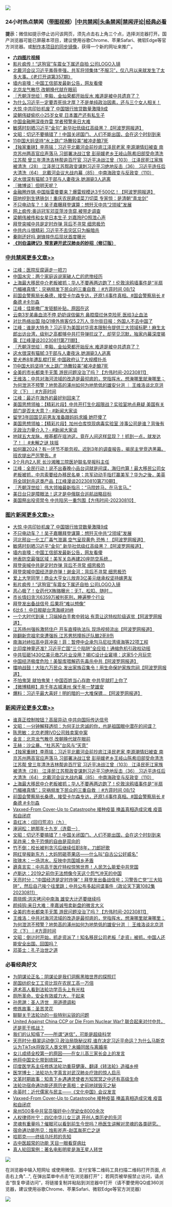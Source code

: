 ![](https://raw.githubusercontent.com/jsvpn/jsproxy/dev/64photo/fqnews-qr.jpg)

<div id="tt">
<h3>24小时热点禁闻（<a href="https://aaa.v2dns.tk/?QAjUl=BgRp5UNKRn&T5Vk=fPVH&Q59Ab=WxGE" target="_blank">带图视频</a>）|<a href="#%E4%B8%AD%E5%85%B1%E7%A6%81%E9%97%BB%E6%9B%B4%E5%A4%9A%E6%96%87%E7%AB%A0">中共禁闻</a>|<a href="#%E5%9B%BE%E7%89%87%E6%96%B0%E9%97%BB%E6%9B%B4%E5%A4%9A%E6%96%87%E7%AB%A0">头条禁闻</a>|<a href="#%E6%96%B0%E9%97%BB%E8%AF%84%E8%AE%BA%E6%9B%B4%E5%A4%9A%E6%96%87%E7%AB%A0">禁闻评论|<a href="#%E5%BF%85%E7%9C%8B%E7%BB%8F%E5%85%B8%E5%A5%BD%E6%96%87">经典必看</a></h3>
<div><b>提示：</b>微信如提示停止访问该网页，须先点击右上角三个点，选择浏览器打开。国产浏览器可能已屏蔽本项目，建议使用谷歌Chrome、苹果Safari、微软Edge等官方浏览器。或<a href="%E5%88%B6%E4%BD%9Cgit%E7%A6%81%E9%97%BB%E9%95%9C%E5%83%8F.md">制作本项目的同步镜像</a>，获得一个新的网址来推广。</div>
<ul>
<li><b><a href="http://d2.v2rss.gq/64.mp4" target="_blank">六四图片视频</a></b></li>
<li><a href="/topimagenews/20230812/1919219.md">影片疯传！“这狗官”车震女下属还自拍 公司LOGO入镜</a></li>
<li><a href="/sohnews/20230812/1919353.md">北戴河会议习近平羞辱李强，共军将领集体“不服习”，仅八月以来就发生了太多大事。《老灯开讲第357期》</a></li>
<li><a href="/topimagenews/20230812/1919333.md">墙内哀嚎：中国工信部发最新公告，网友看傻</a></li>
<li><a href="/ssgc/20230812/1919429.md">北京龙气散尽 改朝换代就在眼前</a></li>
<li><a href="/cbnews/20230812/1919329.md">〖兲朝浮世绘〗李毅、金灿荣都开始反水 难道是被中共遗弃了？</a></li>
<li><a href="/sohnews/20230812/1919178.md">为什么习近平一定要弄死徐才厚？不是单纯政治因素，还与三个女人相关！</a></li>
<li><a href="/topimagenews/20230812/1919418.md">大惊 中共印钞机废了 中国银行放贷数量激降9成</a></li>
<li><a href="/yule/20230812/1919302.md">梁朝伟疑偷吃小25岁女星 日本置产还有私生子</a></li>
<li><a href="/baitai/20230812/1919433.md">中国金融圈深夜炸雷 学者预警来日大难</a></li>
<li><a href="/topimagenews/20230812/1919354.md">敏感时刻晒习近平“金句” 新华社低级红高级黑？【阿波罗网报道】</a></li>
<li><a href="/comments/20230812/1919417.md">文昭：切记不要搞错了！中国关闭国门、人们不能出国，会在这个时刻到来</a></li>
<li><a href="/cbnews/20230812/1919221.md">11中国大妈坚持“水上跳广场舞较美”被冲走酿7死</a></li>
<li><a href="/comments/20230812/1919464.md">【独家重磅】李燕铭：习近平北戴河会前抄底江泽民老家 李源潮情妇被查 南京苏州两高官应声落马 习部署决战江曾 彭丽媛老乡王岐山陈希旧部受命清洗江苏帮 曾三年清洗吉林帮逾百厅官 习近平决战江曾（103） 江泽民死江家族被清洗（28） 江泽民江苏帮政变谋刺习近平习绝地反击（36） 习近平连任后大清洗（64） 北戴河会议大战内幕（85） 中南海政变与反政变（110）</a></li>
<li><a href="/cbnews/20230812/1919266.md">这水很深有猫腻:3干部与人妻夜泳,她溺毙3人逃离</a></li>
<li><a href="/ssgc/20230812/1919229.md">〖微博谈〗但明天呢？</a></li>
<li><a href="/cnnews/20230812/1919255.md">金融圈炸锅 中国版雷曼要来？爆雷规模达3千500亿！【阿波罗网报道】</a></li>
<li><a href="/cnnews/20230812/1919377.md">田地挖到生锈铁剑！重庆农民磨成菜刀切菜 专家惊：是清朝“青龙剑”</a></li>
<li><a href="/topimagenews/20230812/1919381.md">不只电动车？！吴子嘉曝拜登谋算：想歼灭中共“2领域”发展</a></li>
<li><a href="/sports/20230812/1919352.md">网上疯传:奥运冠军邓亚萍涉贪腐,被带走调查</a></li>
<li><a href="/yule/20230812/1919355.md">梁朝伟被传和女星日本生子 刘嘉玲PO照泄心声</a></li>
<li><a href="/topimagenews/20230812/1919288.md">拜登突喊中共是定时炸弹 背后不寻常 细思极恐</a></li>
<li><a href="/ccpdope/20230812/1919330.md">中共内斗很精彩 习近平不去灾区只为躲暗杀</a></li>
<li><a href="/baitai/20230812/1919424.md">秦刚还好吗 谢锋摔伤后现状首度曝光</a></li>
<li><b><a href="/comments/20200207/1272816.md" target="_blank">《刘伯温碑记》预言避开武汉肺炎的妙招（修订版）</a></b></li>
</ul>
</div>

<div class="catlist">
<h3><a href="/cbnews/" target="_blank">中共禁闻</a><span><a href="/cbnews/" target="_blank" rel="nofollow">更多文章>></a></span></h3>
<ul>
<li><a href="/cbnews/20230813/1919529.md" target="_blank">江峰：医院反腐逼走一把刀</a></li>
<li><a href="/cbnews/20230812/1919458.md" target="_blank">中国水灾：两个家庭诉说家破人亡的悲惨经历</a></li>
<li><a href="/comments/20230812/1919449.md" target="_blank">上海最大移民中介老板被抓；华人不要再两边跑了！伦敦涂鸦墙事件是“半扇门楣裱真情”；灾祸频发下民众的三重自救 ｜#方菲时间 08/12</a></li>
<li><a href="/comments/20230812/1919441.md" target="_blank">前国会警察局长桑德，接受卡尔森专访，还原1.6事件真相。#国会警察局长 #桑德 #卡尔森</a></li>
<li><a href="/cbnews/20230812/1919439.md" target="_blank">江峰：佳能撤厂发钜额补贴，原因在这</a></li>
<li><a href="/cbnews/20230812/1919371.md" target="_blank">云南3岁弟鼻血流不停 奶奶误信偏方 鼻腔糜烂休克险死 医给3止血法</a></li>
<li><a href="/cbnews/20230812/1919339.md" target="_blank">对比热络出国 陆Q1境外旅客仅5.2万人 华尔街日报：外国人不去中国了</a></li>
<li><a href="/cbnews/20230812/1919331.md" target="_blank">江峰：谁是大特务？习近平为美国对华资本限制令提供三大领域标靶！麻生太郎出访台湾，级别之高都够中共打导弹抗议了，却罕见沉默，独家内幕深度揭露【江峰漫谈20230811第711期】</a></li>
<li><a href="/cbnews/20230812/1919329.md" target="_blank">〖兲朝浮世绘〗李毅、金灿荣都开始反水 难道是被中共遗弃了？</a></li>
<li><a href="/cbnews/20230812/1919266.md" target="_blank">这水很深有猫腻:3干部与人妻夜泳,她溺毙3人逃离</a></li>
<li><a href="/cbnews/20230812/1919265.md" target="_blank">爱犬养8年遭乱棍打死 中国政府认了大规模扑杀</a></li>
<li><a href="/cbnews/20230812/1919221.md" target="_blank">11中国大妈坚持“水上跳广场舞较美”被冲走酿7死</a></li>
<li><a href="/comments/20230812/1919195.md" target="_blank">全美的市长都束手无策 游民问题没治了吗？【方伟时间-20230811】</a></li>
<li><a href="/comments/20230812/1919187.md" target="_blank">王维洛：中共对海河流域的改造是最彻底的，党指挥水，想淹哪里就淹哪里；为何泄洪不预警？地势高的涿州如何为地势低的雄安分洪 ｜ 王维洛谈北京洪灾（下）｜#方菲时间</a></li>
<li><a href="/cbnews/20230812/1919145.md" target="_blank">江峰：最近在海外的最好别回来了</a></li>
<li><a href="/cbnews/20230812/1919136.md" target="_blank">美国思想领袖：【精彩片段】中共开打生化超限战？实验室地点悬疑 美国有关部门是否太大意？- #新闻大家谈</a></li>
<li><a href="/cbnews/20230812/1919115.md" target="_blank">留学3年回国见前男友准备跟妈妈求婚 她吓傻了</a></li>
<li><a href="/cbnews/20230812/1919112.md" target="_blank">美国思想领袖：【精彩片段】加州仓库惊现病毒实验室 涉事公司是谁？背後有无政治力量介入？- #新闻大家谈</a></li>
<li><a href="/comments/20230811/1918986.md" target="_blank">地球五大龙脉，根基都在瑶池这，竟在人间这样显现？！抓到一点，就发达了！｜ #未解之谜 扶摇</a></li>
<li><a href="/comments/20230811/1918976.md" target="_blank">如何赢2024？有一环节不能忽视。迟到3年的调查报告，揭民主党竞选黑幕。班农提出严厉警告。#</a></li>
<li><a href="/cbnews/20230811/1918838.md" target="_blank">3个月内2人死 长沙湘雅三院医护联名举报科主任</a></li>
<li><a href="/cbnews/20230811/1918816.md" target="_blank">江峰：全民行动！说不出春晚小品台词就是间谍，海归也算！最大移民公司女老板被抓，中共索要经办移民名单；共军动动手指打赢美军？华为之後，美英将全球封杀这类产品【江峰漫谈20230810第710期】</a></li>
<li><a href="/cbnews/20230811/1918811.md" target="_blank">〖兲朝浮世绘〗伟大领袖最新指示：“马院姓马，在马言马。”</a></li>
<li><a href="/cbnews/20230811/1918801.md" target="_blank">美日台只是障眼法！这才是中俄联合巡航战略目标</a></li>
<li><a href="/comments/20230811/1918755.md" target="_blank">美国祭出投资禁令 中共陷另一重包围【方伟时间-20230810】</a></li>

</ul>
</div>
<div class="catlist">
<h3><a href="/topimagenews/" target="_blank">图片新闻</a><span><a href="/topimagenews/" target="_blank" rel="nofollow">更多文章>></a></span></h3>
<ul>
<li><a href="/topimagenews/20230812/1919418.md" target="_blank">大惊 中共印钞机废了 中国银行放贷数量激降9成</a></li>
<li><a href="/topimagenews/20230812/1919381.md" target="_blank">不只电动车？！吴子嘉曝拜登谋算：想歼灭中共“2领域”发展</a></li>
<li><a href="/topimagenews/20230812/1919370.md" target="_blank">河北邢台一化工厂毒气泄漏 空气呈现黄色 恐怖！【阿波罗网报道】</a></li>
<li><a href="/topimagenews/20230812/1919354.md" target="_blank">敏感时刻晒习近平“金句” 新华社低级红高级黑？【阿波罗网报道】</a></li>
<li><a href="/topimagenews/20230812/1919333.md" target="_blank">墙内哀嚎：中国工信部发最新公告，网友看傻</a></li>
<li><a href="/topimagenews/20230812/1919324.md" target="_blank">地表防空最强区域！美军关岛再建20座防空系统…</a></li>
<li><a href="/topimagenews/20230812/1919288.md" target="_blank">拜登突喊中共是定时炸弹 背后不寻常 细思极恐</a></li>
<li><a href="/topimagenews/20230812/1919264.md" target="_blank">拜登突喊中国经济是炸弹！谢金河：背后不寻常 细思极恐</a></li>
<li><a href="/topimagenews/20230812/1919263.md" target="_blank">爱上大学同学！商业大亨女儿放弃3亿美元继承权坚持嫁男友</a></li>
<li><a href="/topimagenews/20230812/1919219.md" target="_blank">影片疯传！“这狗官”车震女下属还自拍 公司LOGO入镜</a></li>
<li><a href="/topimagenews/20230812/1919185.md" target="_blank">恶心极了！女药代X贿赂曝光：无T、松扣、随时…</a></li>
<li><a href="/topimagenews/20230812/1919154.md" target="_blank">市长情妇贪污6359万被判死刑，睡遍整个行业</a></li>
<li><a href="/topimagenews/20230812/1919153.md" target="_blank">拜登发出备战信号 后果将“难以想像”</a></li>
<li><a href="/topimagenews/20230812/1919152.md" target="_blank">6比6！ 中日舰艇台湾海峡对峙</a></li>
<li><a href="/topimagenews/20230812/1919137.md" target="_blank">一个大时代到来！习端掉白手套中转站 有意让这特权阶级返贫【阿波罗网报道】</a></li>
<li><a href="/topimagenews/20230812/1919065.md" target="_blank">江苏扬州强拆激怒住户 开车直撞执法队 现场视频流出【阿波罗网报道】</a></li>
<li><a href="/topimagenews/20230811/1918942.md" target="_blank">刚翻新完祖宅突遭强拆 江苏男怒撞拆迁队酿2死8伤</a></li>
<li><a href="/topimagenews/20230811/1918915.md" target="_blank">南海对峙拉高中菲冲突！菲：暂停中企承包马尼拉湾填海等22项工程</a></li>
<li><a href="/topimagenews/20230811/1918903.md" target="_blank">比印度神童还准? 习近平亡国“三个陷阱”全应验！通缩危机引政权动摇</a></li>
<li><a href="/topimagenews/20230811/1918887.md" target="_blank">中共狂砸1430亿美元救芯片业没用？揭IC设计业窘境：这家5个月玩完</a></li>
<li><a href="/topimagenews/20230811/1918829.md" target="_blank">中国经济极度危险！美智库喂解药先毒杀中共【阿波罗网报道】</a></li>
<li><a href="/topimagenews/20230811/1918798.md" target="_blank">擂响战鼓！大陆六万民众 发出家族召集令！用生命保护家族宗祠【阿波罗网报道】</a></li>
<li><a href="/topimagenews/20230811/1918797.md" target="_blank">不怕鬼哭 就怕鬼笑！中国百姓当心存款 中共早就盯上你了</a></li>
<li><a href="/topimagenews/20230811/1918777.md" target="_blank">【微博精粹】弃千年古城涿州 保千年一梦雄安</a></li>
<li><a href="/topimagenews/20230811/1918690.md" target="_blank">爆料：习近平最大喜好！明的暗的一大堆保镖…【阿波罗网报道】</a></li>

</ul>
</div>
<div class="catlist">
<h3><a href="/comments/" target="_blank">新闻评论</a><span><a href="/comments/" target="_blank" rel="nofollow">更多文章>></a></span></h3>
<ul>
<li><a href="/comments/20230813/1919521.md" target="_blank">谁真正控制按钮？高层异动 中共向国际传达信号</a></li>
<li><a href="/comments/20230813/1919519.md" target="_blank">文昭：一分钟解释透彻：为何无比忠诚的你，也是祖国眼中潜在的间谍？</a></li>
<li><a href="/comments/20230813/1919515.md" target="_blank">陈思敏：北京老牌IVD公司贱卖案中案</a></li>
<li><a href="/comments/20230813/1919514.md" target="_blank">金言：北京龙气散尽 改朝换代就在眼前</a></li>
<li><a href="/comments/20230813/1919513.md" target="_blank">王赫：沙尘暴、“杜苏芮”台风与“天意”</a></li>
<li><a href="/comments/20230812/1919464.md" target="_blank">【独家重磅】李燕铭：习近平北戴河会前抄底江泽民老家 李源潮情妇被查 南京苏州两高官应声落马 习部署决战江曾 彭丽媛老乡王岐山陈希旧部受命清洗江苏帮 曾三年清洗吉林帮逾百厅官 习近平决战江曾（103） 江泽民死江家族被清洗（28） 江泽民江苏帮政变谋刺习近平习绝地反击（36） 习近平连任后大清洗（64） 北戴河会议大战内幕（85） 中南海政变与反政变（110）</a></li>
<li><a href="/comments/20230812/1919449.md" target="_blank">上海最大移民中介老板被抓；华人不要再两边跑了！伦敦涂鸦墙事件是“半扇门楣裱真情”；灾祸频发下民众的三重自救 ｜#方菲时间 08/12</a></li>
<li><a href="/comments/20230812/1919441.md" target="_blank">前国会警察局长桑德，接受卡尔森专访，还原1.6事件真相。#国会警察局长 #桑德 #卡尔森</a></li>
<li><a href="/comments/20230812/1919435.md" target="_blank">Vaxxed-From Cover-Up to Catastrophe 接种疫苗 掩盖真相造成灾难 疫苗和自闭症</a></li>
<li><a href="/comments/20230812/1919423.md" target="_blank">袁红冰：《回归荒凉》（九）</a></li>
<li><a href="/comments/20230812/1919422.md" target="_blank">渖涧松：她那年十九岁（连载一）</a></li>
<li><a href="/comments/20230812/1919417.md" target="_blank">文昭：切记不要搞错了！中国关闭国门、人们不能出国，会在这个时刻到来</a></li>
<li><a href="/comments/20230812/1919341.md" target="_blank">吴祚来：免于恐惧的自由是双向的</a></li>
<li><a href="/comments/20230812/1919280.md" target="_blank">竹不倒：校长被判贪污后继续任职8年，刀郎好歌</a></li>
<li><a href="/comments/20230812/1919279.md" target="_blank">网红举报新东方；大妈怒砸苹果店——什么叫“自古公公好威名”</a></li>
<li><a href="/comments/20230812/1919249.md" target="_blank">玫瑰木：一场洪水，反映中共国城乡矛盾</a></li>
<li><a href="/comments/20230812/1919248.md" target="_blank">遒真言实：中共高干医疗特权惊煞世界！人民怎么能爱中共党国</a></li>
<li><a href="/comments/20230812/1919234.md" target="_blank">卢斯达：2019之前你无法想像今天这个怨气冲天的中国</a></li>
<li><a href="/comments/20230812/1919233.md" target="_blank">天亮时分：“中国经济是定时炸弹”！拜登发出备战信号；习警告亡党“三大陷阱”，然后自己挨个往里跳；中共公布多起间谍事件（政论天下第1082集 20230811）</a></li>
<li><a href="/comments/20230812/1919208.md" target="_blank">周晓辉:洪灾拷问中南海 雄安大计还要继续吗</a></li>
<li><a href="/comments/20230812/1919207.md" target="_blank">颜纯钩:来日大难：李嘉诚甩卖新盘的微言大义</a></li>
<li><a href="/comments/20230812/1919195.md" target="_blank">全美的市长都束手无策 游民问题没治了吗？【方伟时间-20230811】</a></li>
<li><a href="/comments/20230812/1919187.md" target="_blank">王维洛：中共对海河流域的改造是最彻底的，党指挥水，想淹哪里就淹哪里；为何泄洪不预警？地势高的涿州如何为地势低的雄安分洪 ｜ 王维洛谈北京洪灾（下）｜#方菲时间</a></li>
<li><a href="/comments/20230812/1919177.md" target="_blank">文昭：倒计时开始，抓走资派了！知名移民公司老板「走资」被抓，中国人还能安全出国、回国吗？</a></li>
<li><a href="/comments/20230812/1919159.md" target="_blank">邓英士：孔子治世之道</a></li>

</ul>
</div>

<div class="catlist">
<h3>必看经典好文</h3>
<ul>
<li><a href="/comments/20201031/1423298.md" target="_blank">为阴谋论正名：阴谋论是我们洞察黑暗世界的探照灯</a></li>
<li><a href="/lifebaike/20200515/1328783.md" target="_blank">民国纺织女工工资比现在农民工高一万倍</a></li>
<li><a href="/comments/20200227/1284657.md" target="_blank">道术高人看到法轮功学员头上有光柱</a></li>
<li><a href="/comments/20220605/1742040.md" target="_blank">厕所革命，安全有效威力大，干起来</a></li>
<li><a href="/comments/20210216/1488350.md" target="_blank">孙思邈：圣人济世　用道德调和</a></li>
<li><a href="/comments/20220522/1736049.md" target="_blank">修炼故事：圣苦灵花</a></li>
<li><a href="/comments/20190417/1114875.md" target="_blank">聊聊关于法轮功的一些特别尖锐的问题</a></li>
<li><a href="/comments/20200820/1451960.md" target="_blank">United Against China CCP or Die From Nuclear War? 联合起来对付中共，还是死于核战？</a></li>
<li><a href="/sohnews/20161029/607205.md" target="_blank">我们的认知塌了——所谓“迷信”，可能是超级科学</a></li>
<li><a href="/cbnews/20220620/1747851.md" target="_blank">天亮时分:翡翠运动倒习,政治局隐秘议程,谁在决定习近平命运？为什么马斯克认为TikTok将毁灭人类文明？未婚同居与离婚率</a></li>
<li><a href="/comments/20210801/1597741.md" target="_blank">女儿成绩全校第一的原因——在女儿高三家长会上的发言</a></li>
<li><a href="/bannedvideo/20220502/1727317.md" target="_blank">他将中国文化带到琉球二</a></li>
<li><a href="/comments/20220416/1720335.md" target="_blank">印度医学系主任修炼法轮功重获健康、翻译《转法轮》造福乡梓</a></li>
<li><a href="/comments/20200820/1382989.md" target="_blank">医学博士：法轮功九字真言对武汉肺炎疗效的惊人启示</a></li>
<li><a href="/comments/20200308/1290079.md" target="_blank">文革时期故事：知青下乡遇通灵使者方知冥冥之中还有高级生命</a></li>
<li><a href="/tculture/20121025/73069.md" target="_blank">法轮功宿命通功能还原历史真相：史前地球毁灭之秘</a></li>
<li><a href="/comments/20230502/1879311.md" target="_blank">余英时：近代儒家与民主——《文化中国》会议发言</a></li>
<li><a href="/comments/20230812/1919435.md" target="_blank">Vaxxed-From Cover-Up to Catastrophe 接种疫苗 掩盖真相造成灾难 疫苗和自闭症</a></li>
<li><a href="/comments/20200704/783272.md" target="_blank">泉州500多中共官员强奸中小学幼女8000余次</a></li>
<li><a href="/bannedvideo/20220806/1768296.md" target="_blank">人权律师叶宁：四亿中华儿女三退 开创人类历史的先河</a></li>
<li><a href="/bannedvideo/20210915/1623919.md" target="_blank">灵魂有重量吗？催眠可以看到前生今世吗？杨医生讲解对灵魂的各类研究。</a></li>
<li><a href="/tculture/20151001/455916.md" target="_blank">宿命通功能所见：烛影斧声-赵匡胤死亡之谜</a></li>
<li><a href="/comments/20220516/1733397.md" target="_blank">哈耶克——终结乌托邦的先知</a></li>
<li><a href="/lifebaike/20170523/762432.md" target="_blank">古中医超常的功能 天目一眼看穿病灶</a></li>
<li><a href="/comments/20200523/1332915.md" target="_blank">真人轮回案例：著名电影明星是海王星人转世</a></li>

</ul>
</div>

![](https://raw.githubusercontent.com/jsvpn/jsproxy/dev/64photo/fqnews-qr.jpg)

在浏览器中输入短网址 或使用微信、支付宝等二维码工具扫描二维码打开页面, 点击右上角"...", 在弹出菜单中点击“在浏览器打开”； 若网页被举报禁止访问，请点击“恢复申请访问”，将链接复制并粘贴到浏览器中打开（请不要使用QQ或360浏览器，建议使用谷歌Chrome、苹果Safari、微软Edge等官方浏览器）

![](https://raw.githubusercontent.com/jsvpn/jsproxy/dev/64photo/wx.jpg)